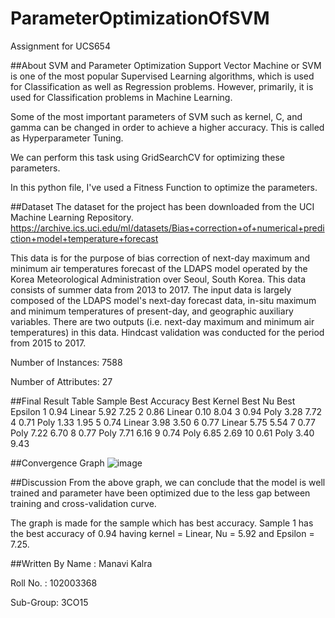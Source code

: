 # ParameterOptimizationOfSVM

Assignment for UCS654

##About SVM and Parameter Optimization
Support Vector Machine or SVM is one of the most popular Supervised Learning algorithms, which is used for Classification as well as Regression problems. However, primarily, it is used for Classification problems in Machine Learning.

Some of the most important parameters of SVM such as kernel, C, and gamma can be changed in order to achieve a higher accuracy. This is called as Hyperparameter Tuning.

We can perform this task using GridSearchCV for optimizing these parameters.

In this python file, I've used a Fitness Function to optimize the parameters.

##Dataset
The dataset for the project has been downloaded from the UCI Machine Learning Repository. https://archive.ics.uci.edu/ml/datasets/Bias+correction+of+numerical+prediction+model+temperature+forecast

This data is for the purpose of bias correction of next-day maximum and minimum air temperatures forecast of the LDAPS model operated by the Korea Meteorological Administration over Seoul, South Korea. This data consists of summer data from 2013 to 2017. The input data is largely composed of the LDAPS model's next-day forecast data, in-situ maximum and minimum temperatures of present-day, and geographic auxiliary variables. There are two outputs (i.e. next-day maximum and minimum air temperatures) in this data. Hindcast validation was conducted for the period from 2015 to 2017.

Number of Instances: 7588

Number of Attributes: 27

##Final Result Table
Sample	Best Accuracy	Best Kernel	Best Nu	Best Epsilon
1	0.94	Linear	5.92	7.25
2	0.86	Linear	0.10	8.04
3	0.94	Poly	3.28	7.72
4	0.71	Poly	1.33	1.95
5	0.74	Linear	3.98	3.50
6	0.77	Linear	5.75	5.54
7	0.77	Poly	7.22	6.70
8	0.77	Poly	7.71	6.16
9	0.74	Poly	6.85	2.69
10	0.61	Poly	3.40	9.43

##Convergence Graph
![image](https://user-images.githubusercontent.com/79714473/233229610-83e947de-0bf2-4410-ba82-26f4497f69af.png)


##Discussion
From the above graph, we can conclude that the model is well trained and parameter have been optimized due to the less gap between training and cross-validation curve.

The graph is made for the sample which has best accuracy. Sample 1 has the best accuracy of 0.94 having kernel = Linear, Nu = 5.92 and Epsilon = 7.25.

##Written By
Name : Manavi Kalra

Roll No. : 102003368

Sub-Group: 3CO15

